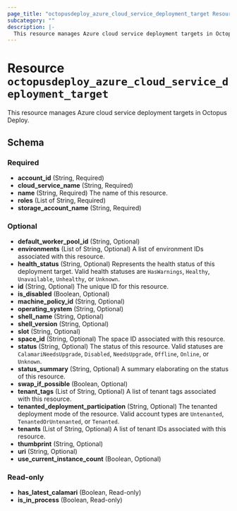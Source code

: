 ```yaml
---
page_title: "octopusdeploy_azure_cloud_service_deployment_target Resource - terraform-provider-octopusdeploy"
subcategory: ""
description: |-
  This resource manages Azure cloud service deployment targets in Octopus Deploy.
---
```


# Resource `octopusdeploy_azure_cloud_service_deployment_target`

This resource manages Azure cloud service deployment targets in Octopus Deploy.



## Schema

### Required

- **account_id** (String, Required)
- **cloud_service_name** (String, Required)
- **name** (String, Required) The name of this resource.
- **roles** (List of String, Required)
- **storage_account_name** (String, Required)

### Optional

- **default_worker_pool_id** (String, Optional)
- **environments** (List of String, Optional) A list of environment IDs associated with this resource.
- **health_status** (String, Optional) Represents the health status of this deployment target. Valid health statuses are `HasWarnings`, `Healthy`, `Unavailable`, `Unhealthy`, or `Unknown`.
- **id** (String, Optional) The unique ID for this resource.
- **is_disabled** (Boolean, Optional)
- **machine_policy_id** (String, Optional)
- **operating_system** (String, Optional)
- **shell_name** (String, Optional)
- **shell_version** (String, Optional)
- **slot** (String, Optional)
- **space_id** (String, Optional) The space ID associated with this resource.
- **status** (String, Optional) The status of this resource. Valid statuses are `CalamariNeedsUpgrade`, `Disabled`, `NeedsUpgrade`, `Offline`, `Online`, or `Unknown`.
- **status_summary** (String, Optional) A summary elaborating on the status of this resource.
- **swap_if_possible** (Boolean, Optional)
- **tenant_tags** (List of String, Optional) A list of tenant tags associated with this resource.
- **tenanted_deployment_participation** (String, Optional) The tenanted deployment mode of the resource. Valid account types are `Untenanted`, `TenantedOrUntenanted`, or `Tenanted`.
- **tenants** (List of String, Optional) A list of tenant IDs associated with this resource.
- **thumbprint** (String, Optional)
- **uri** (String, Optional)
- **use_current_instance_count** (Boolean, Optional)

### Read-only

- **has_latest_calamari** (Boolean, Read-only)
- **is_in_process** (Boolean, Read-only)


